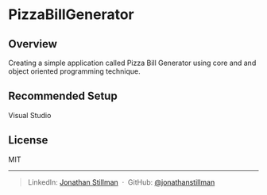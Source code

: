 # PizzaBillGenerator

## Overview
Creating a simple application called Pizza Bill Generator using core and and object oriented programming technique.

## Recommended Setup
Visual Studio

## License

MIT

---

> LinkedIn: [Jonathan Stillman](https://www.linkedin.com/in/jonathanstillman1/) &nbsp;&middot;&nbsp;
> GitHub: [@jonathanstillman](https://github.com/JonathanStillman)
